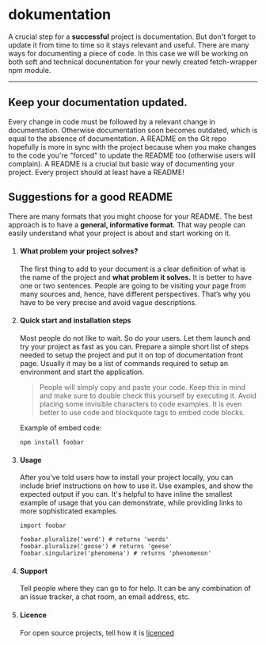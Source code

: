 # dokumentation

A crucial step for a **successful** project is documentation.
But don't forget to update it from time to time so it stays relevant and useful.
There are many ways for documenting a piece of code. In this case we will be working on both soft and technical docunentation for your newly created fetch-wrapper npm module.

***


## Keep your documentation updated.
Every change in code must be followed by a relevant change in documentation. Otherwise documentation soon becomes outdated, which is equal to the absence of documentation. A README on the Git repo hopefully is more in sync with the project because when you make changes to the code you're "forced" to update the README too (otherwise users will complain).
A README is a crucial but basic way of documenting your project. Every project should at least have a README!

## Suggestions for a good README
There are many formats that you might choose for your README. The best approach is to have a **general, informative format.** That way people can easily understand what your project is about and start working on it.

1. #### What problem your project solves? ####

      The first thing to add to your document is a clear definition of what is the name of the project and **what problem it        solves.** It is better to have one or two sentences. People are going to be visiting your page from many sources and, hence, have different perspectives. That’s why you have to be very precise and avoid vague descriptions. 

2. #### Quick start and installation steps ####

    Most people do not like to wait. So do your users. Let them launch and try your project as fast as you can. Prepare a simple short list of steps needed to setup the project and put it on top of documentation front page. Usually it may be a list of commands required to setup an environment and start the application.

    > People will simply copy and paste your code. Keep this in mind and make sure to double check this yourself by executing it. Avoid placing some invisible characters to code examples. It is even better to use code and blockquote tags to embed code blocks.
    
    
    Example of embed code:
    ```
    npm install foobar
    ```

3. #### Usage ####

    After you've told users how to install your project locally, you can include brief instructions on how to use it. Use examples, and show the expected output if you can. It's helpful to have inline the smallest example of usage that you can demonstrate, while providing links to more sophisticated examples.
    
    ```
    import foobar

    foobar.pluralize('word') # returns 'words'
    foobar.pluralize('goose') # returns 'geese'
    foobar.singularize('phenomena') # returns 'phenomenon'
    ```

4. #### Support ####
    
    Tell people where they can go to for help. It can be any combination of an issue tracker, a chat room, an email address, etc.
    
5. #### Licence ####

    For open source projects, tell how it is [licenced](https://choosealicense.com/)


